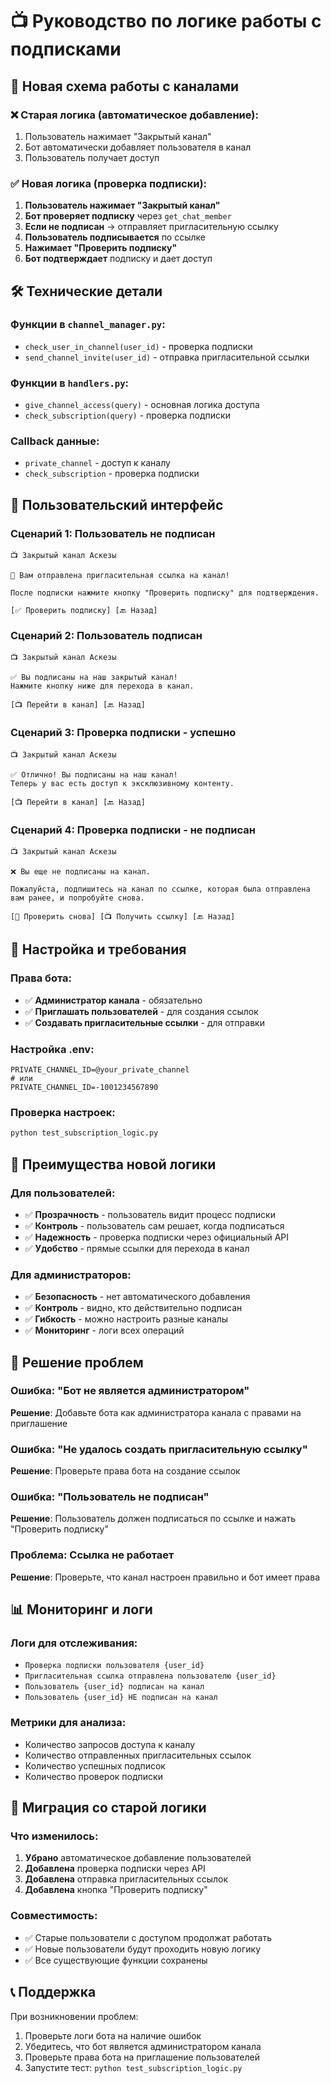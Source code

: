 # 📺 Руководство по логике работы с подписками

## 🔄 Новая схема работы с каналами

### ❌ Старая логика (автоматическое добавление):
1. Пользователь нажимает "Закрытый канал"
2. Бот автоматически добавляет пользователя в канал
3. Пользователь получает доступ

### ✅ Новая логика (проверка подписки):
1. **Пользователь нажимает "Закрытый канал"**
2. **Бот проверяет подписку** через `get_chat_member`
3. **Если не подписан** → отправляет пригласительную ссылку
4. **Пользователь подписывается** по ссылке
5. **Нажимает "Проверить подписку"**
6. **Бот подтверждает** подписку и дает доступ

## 🛠️ Технические детали

### Функции в `channel_manager.py`:
- `check_user_in_channel(user_id)` - проверка подписки
- `send_channel_invite(user_id)` - отправка пригласительной ссылки

### Функции в `handlers.py`:
- `give_channel_access(query)` - основная логика доступа
- `check_subscription(query)` - проверка подписки

### Callback данные:
- `private_channel` - доступ к каналу
- `check_subscription` - проверка подписки

## 📱 Пользовательский интерфейс

### Сценарий 1: Пользователь не подписан
```
📺 Закрытый канал Аскезы

📧 Вам отправлена пригласительная ссылка на канал!

После подписки нажмите кнопку "Проверить подписку" для подтверждения.

[✅ Проверить подписку] [🔙 Назад]
```

### Сценарий 2: Пользователь подписан
```
📺 Закрытый канал Аскезы

✅ Вы подписаны на наш закрытый канал!
Нажмите кнопку ниже для перехода в канал.

[📺 Перейти в канал] [🔙 Назад]
```

### Сценарий 3: Проверка подписки - успешно
```
📺 Закрытый канал Аскезы

✅ Отлично! Вы подписаны на наш канал!
Теперь у вас есть доступ к эксклюзивному контенту.

[📺 Перейти в канал] [🔙 Назад]
```

### Сценарий 4: Проверка подписки - не подписан
```
📺 Закрытый канал Аскезы

❌ Вы еще не подписаны на канал.

Пожалуйста, подпишитесь на канал по ссылке, которая была отправлена вам ранее, и попробуйте снова.

[🔄 Проверить снова] [📺 Получить ссылку] [🔙 Назад]
```

## 🔧 Настройка и требования

### Права бота:
- ✅ **Администратор канала** - обязательно
- ✅ **Приглашать пользователей** - для создания ссылок
- ✅ **Создавать пригласительные ссылки** - для отправки

### Настройка .env:
```env
PRIVATE_CHANNEL_ID=@your_private_channel
# или
PRIVATE_CHANNEL_ID=-1001234567890
```

### Проверка настроек:
```bash
python test_subscription_logic.py
```

## 🚀 Преимущества новой логики

### Для пользователей:
- ✅ **Прозрачность** - пользователь видит процесс подписки
- ✅ **Контроль** - пользователь сам решает, когда подписаться
- ✅ **Надежность** - проверка подписки через официальный API
- ✅ **Удобство** - прямые ссылки для перехода в канал

### Для администраторов:
- ✅ **Безопасность** - нет автоматического добавления
- ✅ **Контроль** - видно, кто действительно подписан
- ✅ **Гибкость** - можно настроить разные каналы
- ✅ **Мониторинг** - логи всех операций

## 🐛 Решение проблем

### Ошибка: "Бот не является администратором"
**Решение**: Добавьте бота как администратора канала с правами на приглашение

### Ошибка: "Не удалось создать пригласительную ссылку"
**Решение**: Проверьте права бота на создание ссылок

### Ошибка: "Пользователь не подписан"
**Решение**: Пользователь должен подписаться по ссылке и нажать "Проверить подписку"

### Проблема: Ссылка не работает
**Решение**: Проверьте, что канал настроен правильно и бот имеет права

## 📊 Мониторинг и логи

### Логи для отслеживания:
- `Проверка подписки пользователя {user_id}`
- `Пригласительная ссылка отправлена пользователю {user_id}`
- `Пользователь {user_id} подписан на канал`
- `Пользователь {user_id} НЕ подписан на канал`

### Метрики для анализа:
- Количество запросов доступа к каналу
- Количество отправленных пригласительных ссылок
- Количество успешных подписок
- Количество проверок подписки

## 🔄 Миграция со старой логики

### Что изменилось:
1. **Убрано** автоматическое добавление пользователей
2. **Добавлена** проверка подписки через API
3. **Добавлена** отправка пригласительных ссылок
4. **Добавлена** кнопка "Проверить подписку"

### Совместимость:
- ✅ Старые пользователи с доступом продолжат работать
- ✅ Новые пользователи будут проходить новую логику
- ✅ Все существующие функции сохранены

## 📞 Поддержка

При возникновении проблем:
1. Проверьте логи бота на наличие ошибок
2. Убедитесь, что бот является администратором канала
3. Проверьте права бота на приглашение пользователей
4. Запустите тест: `python test_subscription_logic.py`
